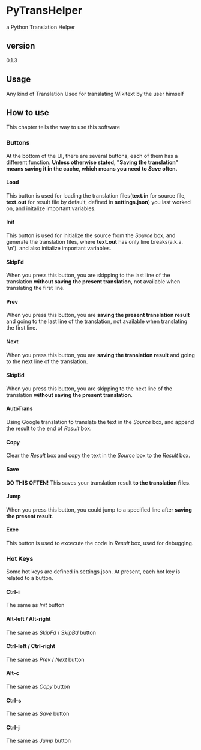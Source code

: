 # PyTransHelper
 a Python Translation Helper

## version
 0.1.3

## Usage
 Any kind of Translation
 Used for translating Wikitext by the user himself

## How to use
 This chapter tells the way to use this software
### Buttons
 At the bottom of the UI, there are several buttons,
 each of them has a different function.
 **Unless otherwise stated, "Saving the translation" means saving it in the cache, which means you need to *Save* often.**
#### Load
 This button is used for loading the translation files(**text.in** for source file, **text.out** for result file by default, defined in **settings.json**) you last worked on, and initalize important variables.
#### Init
 This button is used for initialize the source from the *Source* box, and generate the translation files, where **text.out** has only line breaks(a.k.a. '\n'). and also initalize important variables.
#### SkipFd
 When you press this button, you are skipping to the last line of the translation **without saving the present translation**, not available when translating the first line. 
#### Prev
 When you press this button, you are **saving the present translation result** and going to the last line of the translation, not available when translating the first line.
#### Next
 When you press this button, you are **saving the translation result** and going to the next line of the translation.
#### SkipBd
 When you press this button, you are skipping to the next line of the translation **without saving the present translation**. 
#### AutoTrans
 Using Google translation to translate the text in the *Source* box, and append the result to the end of *Result* box.
#### Copy
 Clear the *Result* box and copy the text in the *Source* box to the *Result* box.
#### Save
 **DO THIS OFTEN!** This saves your translation result **to the translation files**.
#### Jump
 When you press this button, you could jump to a specified line after **saving the present result**.
#### Exce
 This button is used to excecute the code in *Result* box, used for debugging.
### Hot Keys
 Some hot keys are defined in settings.json. At present, each hot key is related to a button.
#### Ctrl-i
 The same as *Init* button
#### Alt-left / Alt-right
 The same as *SkipFd* / *SkipBd* button
#### Ctrl-left / Ctrl-right
 The same as *Prev* / *Next* button
#### Alt-c
 The same as *Copy* button
#### Ctrl-s
 The same as *Save* button
#### Ctrl-j
 The same as *Jump* button